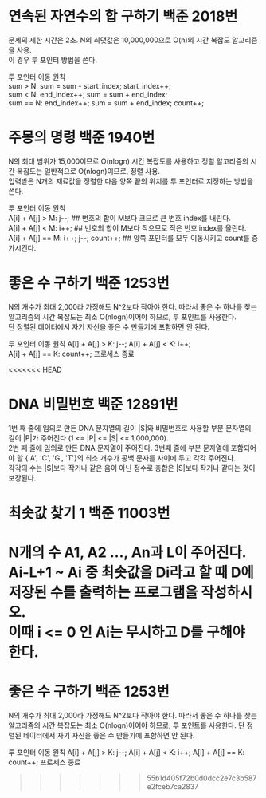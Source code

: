 # 연속된 자연수의 합 구하기 백준 2018번
문제의 제한 시간은 2초. N의 최댓값은 10,000,000으로 O(n)의 시간 복잡도 알고리즘을 사용.<br/>
이 경우 투 포인터 방법을 쓴다.<br/>

투 포인터 이동 원칙<br/>
sum > N: sum = sum - start_index; start_index++;<br/>
sum < N: end_index++; sum = sum + end_index;<br/>
sum == N: end_index++; sum = sum + end_index; count++;<br/>


# 주몽의 명령 백준 1940번
N의 최대 범위가 15,000이므로 O(nlogn) 시간 복잡도를 사용하고 정렬 알고리즘의 시간 복잡도는 일반적으로 O(nlogn)이므로, 정렬 사용.<br/>
입력받은 N개의 재료값을 정렬한 다음 양쪽 끝의 위치를 투 포인터로 지정하는 방법을 쓴다.<br/>

투 포인터 이동 원칙<br/>
A[i] + A[j] > M: j--;   ## 번호의 합이 M보다 크므로 큰 번호 index를 내린다.<br/>
A[i] + A[j] < M: i++;   ## 번호의 합이 M보다 작으므로 작은 번호 index를 올린다.<br/>
A[i] + A[j] == M: i++; j--; count++;   ## 양쪽 포인터를 모두 이동시키고 count를 증가시킨다.<br/>

# 좋은 수 구하기 백준 1253번
N의 개수가 최대 2,000라 가정해도 N^2보다 작아야 한다. 따라서 좋은 수 하나를 찾는 알고리즘의 시간 복잡도는 최소 O(nlogn)이어야 하므로, 투 포인트를 사용한다.<br/>
단 정렬된 데이터에서 자기 자신을 좋은 수 만들기에 포함하면 안 된다.<br/>

투 포인터 이동 원칙
A[i] + A[j] > K: j--; A[i] + A[j] < K: i++;<br/>
A[i] + A[j] == K: count++; 프로세스 종료<br/>

<<<<<<< HEAD
# DNA 비밀번호 백준 12891번
1번 째 줄에 임의로 만든 DNA 문자열의 길이 |S|와 비밀번호로 사용할 부분 문자열의 길이 |P|가 주어진다 (1 <= |P| <= |S| <= 1,000,000).<br/>
2번 째 줄에 임의로 만든 DNA 문자열이 주어진다. 3번째 줄에 부분 문자열에 포함되어야 할 {'A', 'C', 'G', 'T'}의 최소 개수가 공백 문자를 사이에 두고 각각 주어진다.<br/>
각각의 수는 |S|보다 작거나 같은 음이 아닌 정수로 총합은 |S|보다 작거나 같다는 것이 보장된다.<br/>

# 최솟값 찾기 1 백준  11003번
N개의 수 A1, A2 ..., An과 L이 주어진다. Ai-L+1 ~ Ai 중 최솟값을 Di라고 할 때 D에 저장된 수를 출력하는 프로그램을 작성하시오.<br/>
이때 i <= 0 인 Ai는 무시하고 D를 구해야 한다.<br/>
=======
# 좋은 수 구하기 백준 1253번
N의 개수가 최대 2,000라 가정해도 N^2보다 작아야 한다. 따라서 좋은 수 하나를 찾는 알고리즘의 시간 복잡도는 최소 O(nlogn)이어야 하므로, 투 포인트를 사용한다.
단 정렬된 데이터에서 자기 자신을 좋은 수 만들기에 포함하면 안 된다.

투 포인터 이동 원칙
A[i] + A[j] > K: j--; A[i] + A[j] < K: i++;
A[i] + A[j] == K: count++; 프로세스 종료
>>>>>>> 55b1d405f72b0d0dcc2e7c3b587e2fceb7ca2837

